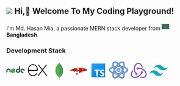 <h2>
  <img src="https://github.com/fluidicon.png" width="30" />
  Hi,👋 Welcome To My Coding Playground!
</h2>

<p>I'm Md. Hasan Mia, a passionate MERN stack developer from <img src="https://raw.githubusercontent.com/devhasanmia/assets/refs/heads/main/icons/flag.png" width="20"/> <b>Bangladesh</b>.</p>

<h3>Development Stack</h3>

<p>
  <img alt="nodeJs" src="https://raw.githubusercontent.com/devhasanmia/assets/refs/heads/main/icons/nodejs.png" style="margin-right:5px" />
  
  <img alt="express" style="margin-right:5px" src="https://raw.githubusercontent.com/devhasanmia/assets/refs/heads/main/icons/express.png" /> 
  <img alt="Mongodb" src="https://raw.githubusercontent.com/devhasanmia/assets/refs/heads/main/icons/mongodb.png" width="45"/>
  <img alt="mongoosejs" src="https://raw.githubusercontent.com/devhasanmia/assets/refs/heads/main/icons/mongoose.png" />
  <img alt="typescript" src="https://raw.githubusercontent.com/devhasanmia/assets/refs/heads/main/icons/typescript.png" />
  <img alt="reactjs" src="https://raw.githubusercontent.com/devhasanmia/assets/refs/heads/main/icons/react.png" />
  <img alt="redux" src="https://raw.githubusercontent.com/devhasanmia/assets/refs/heads/main/icons/redux.png" />
  <img alt="tailwindcss" src="https://raw.githubusercontent.com/devhasanmia/assets/refs/heads/main/icons/tailwindcss.png" />
</p>
